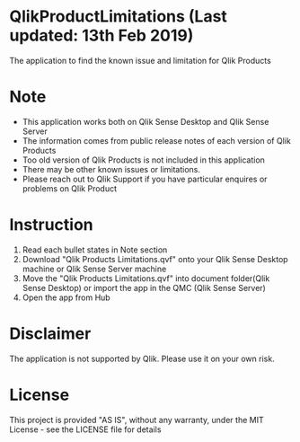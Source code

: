 # QlikProductLimitations (Last updated: 13th Feb 2019)
The application to find the known issue and limitation for Qlik Products

# Note
- This application works both on Qlik Sense Desktop and Qlik Sense Server
- The information comes from public release notes of each version of Qlik Products
- Too old version of Qlik Products is not included in this application
- There may be other known issues or limitations. 
- Please reach out to Qlik Support if you have particular enquires or problems on Qlik Product

# Instruction
1. Read each bullet states in Note section
2. Download "Qlik Products Limitations.qvf" onto your Qlik Sense Desktop machine or Qlik Sense Server machine
3. Move the "Qlik Products Limitations.qvf" into document folder(Qlik Sense Desktop) or import the app in the QMC (Qlik Sense Server)
4. Open the app from Hub

# Disclaimer
The application is not supported by Qlik. Please use it on your own risk.

# License
This project is provided "AS IS", without any warranty, under the MIT License - see the LICENSE file for details
